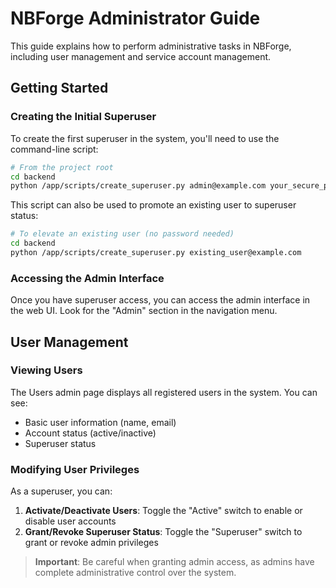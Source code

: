 # NBForge Administrator Guide

This guide explains how to perform administrative tasks in NBForge, including user management and service account management.

## Getting Started

### Creating the Initial Superuser

To create the first superuser in the system, you'll need to use the command-line script:

```bash
# From the project root
cd backend
python /app/scripts/create_superuser.py admin@example.com your_secure_password
```

This script can also be used to promote an existing user to superuser status:

```bash
# To elevate an existing user (no password needed)
cd backend
python /app/scripts/create_superuser.py existing_user@example.com
```

### Accessing the Admin Interface

Once you have superuser access, you can access the admin interface in the web UI. Look for the "Admin" section in the navigation menu.

## User Management

### Viewing Users

The Users admin page displays all registered users in the system. You can see:
- Basic user information (name, email)
- Account status (active/inactive)
- Superuser status

### Modifying User Privileges

As a superuser, you can:
1. **Activate/Deactivate Users**: Toggle the "Active" switch to enable or disable user accounts
2. **Grant/Revoke Superuser Status**: Toggle the "Superuser" switch to grant or revoke admin privileges

> **Important**: Be careful when granting admin access, as admins have complete administrative control over the system.

